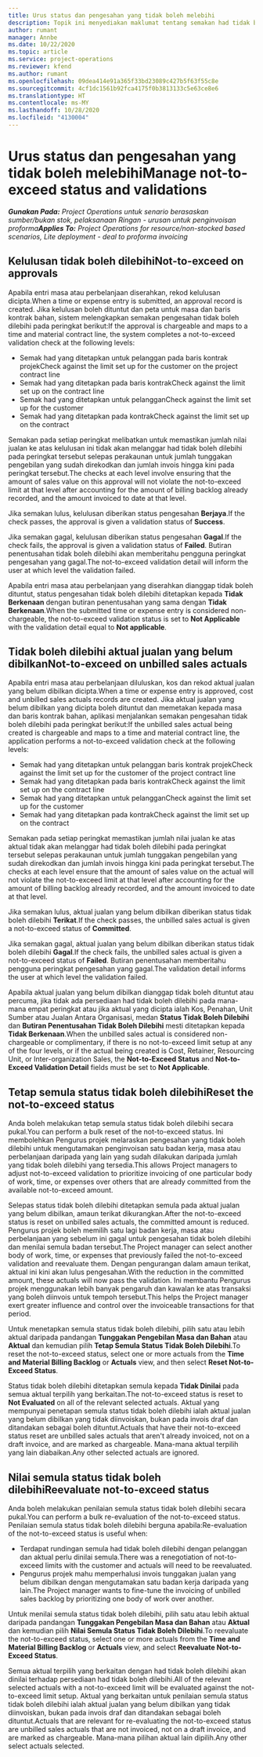 ```yaml
---
title: Urus status dan pengesahan yang tidak boleh melebihi
description: Topik ini menyediakan maklumat tentang semakan had tidak boleh dilebihi yang dilaksanakan dalam Project Operations.
author: rumant
manager: Annbe
ms.date: 10/22/2020
ms.topic: article
ms.service: project-operations
ms.reviewer: kfend
ms.author: rumant
ms.openlocfilehash: 09dea414e91a365f33bd23089c427b5f63f55c8e
ms.sourcegitcommit: 4cf1dc1561b92fca4175f0b3813133c5e63ce8e6
ms.translationtype: HT
ms.contentlocale: ms-MY
ms.lasthandoff: 10/28/2020
ms.locfileid: "4130004"
---
```

# <a name="manage-not-to-exceed-status-and-validations"></a><span data-ttu-id="63a94-103">Urus status dan pengesahan yang tidak boleh melebihi</span><span class="sxs-lookup"><span data-stu-id="63a94-103">Manage not-to-exceed status and validations</span></span> 

<span data-ttu-id="63a94-104">_**Gunakan Pada:** Project Operations untuk senario berasaskan sumber/bukan stok, pelaksanaan Ringan - urusan untuk penginvoisan proforma_</span><span class="sxs-lookup"><span data-stu-id="63a94-104">_**Applies To:** Project Operations for resource/non-stocked based scenarios, Lite deployment - deal to proforma invoicing_</span></span>

## <a name="not-to-exceed-on-approvals"></a><span data-ttu-id="63a94-105">Kelulusan tidak boleh dilebihi</span><span class="sxs-lookup"><span data-stu-id="63a94-105">Not-to-exceed on approvals</span></span>

<span data-ttu-id="63a94-106">Apabila entri masa atau perbelanjaan diserahkan, rekod kelulusan dicipta.</span><span class="sxs-lookup"><span data-stu-id="63a94-106">When a time or expense entry is submitted, an approval record is created.</span></span> <span data-ttu-id="63a94-107">Jika kelulusan boleh dituntut dan peta untuk masa dan baris kontrak bahan, sistem melengkapkan semakan pengesahan tidak boleh dilebihi pada peringkat berikut:</span><span class="sxs-lookup"><span data-stu-id="63a94-107">If the approval is chargeable and maps to a time and material contract line, the system completes a not-to-exceed validation check at the following levels:</span></span>

  - <span data-ttu-id="63a94-108">Semak had yang ditetapkan untuk pelanggan pada baris kontrak projek</span><span class="sxs-lookup"><span data-stu-id="63a94-108">Check against the limit set up for the customer on the project contract line</span></span>
  - <span data-ttu-id="63a94-109">Semak had yang ditetapkan pada baris kontrak</span><span class="sxs-lookup"><span data-stu-id="63a94-109">Check against the limit set up on the contract line</span></span>
  - <span data-ttu-id="63a94-110">Semak had yang ditetapkan untuk pelanggan</span><span class="sxs-lookup"><span data-stu-id="63a94-110">Check against the limit set up for the customer</span></span>
  - <span data-ttu-id="63a94-111">Semak had yang ditetapkan pada kontrak</span><span class="sxs-lookup"><span data-stu-id="63a94-111">Check against the limit set up on the contract</span></span>

<span data-ttu-id="63a94-112">Semakan pada setiap peringkat melibatkan untuk memastikan jumlah nilai jualan ke atas kelulusan ini tidak akan melanggar had tidak boleh dilebihi pada peringkat tersebut selepas perakaunan untuk jumlah tunggakan pengebilan yang sudah direkodkan dan jumlah invois hingga kini pada peringkat tersebut.</span><span class="sxs-lookup"><span data-stu-id="63a94-112">The checks at each level involve ensuring that the amount of sales value on this approval will not violate the not-to-exceed limit at that level after accounting for the amount of billing backlog already recorded, and the amount invoiced to date at that level.</span></span>

<span data-ttu-id="63a94-113">Jika semakan lulus, kelulusan diberikan status pengesahan **Berjaya**.</span><span class="sxs-lookup"><span data-stu-id="63a94-113">If the check passes, the approval is given a validation status of **Success**.</span></span>

<span data-ttu-id="63a94-114">Jika semakan gagal, kelulusan diberikan status pengesahan **Gagal**.</span><span class="sxs-lookup"><span data-stu-id="63a94-114">If the check fails, the approval is given a validation status of **Failed**.</span></span> <span data-ttu-id="63a94-115">Butiran penentusahan tidak boleh dilebihi akan memberitahu pengguna peringkat pengesahan yang gagal.</span><span class="sxs-lookup"><span data-stu-id="63a94-115">The not-to-exceed validation detail will inform the user at which level the validation failed.</span></span>

<span data-ttu-id="63a94-116">Apabila entri masa atau perbelanjaan yang diserahkan dianggap tidak boleh dituntut, status pengesahan tidak boleh dilebihi ditetapkan kepada **Tidak Berkenaan** dengan butiran penentusahan yang sama dengan **Tidak Berkenaan**.</span><span class="sxs-lookup"><span data-stu-id="63a94-116">When the submitted time or expense entry is considered non-chargeable, the not-to-exceed validation status is set to **Not Applicable** with the validation detail equal to **Not applicable**.</span></span>

## <a name="not-to-exceed-on-unbilled-sales-actuals"></a><span data-ttu-id="63a94-117">Tidak boleh dilebihi aktual jualan yang belum dibilkan</span><span class="sxs-lookup"><span data-stu-id="63a94-117">Not-to-exceed on unbilled sales actuals</span></span>

<span data-ttu-id="63a94-118">Apabila entri masa atau perbelanjaan diluluskan, kos dan rekod aktual jualan yang belum dibilkan dicipta.</span><span class="sxs-lookup"><span data-stu-id="63a94-118">When a time or expense entry is approved, cost and unbilled sales actuals records are created.</span></span> <span data-ttu-id="63a94-119">Jika aktual jualan yang belum dibilkan yang dicipta boleh dituntut dan memetakan kepada masa dan baris kontrak bahan, aplikasi menjalankan semakan pengesahan tidak boleh dilebihi pada peringkat berikut:</span><span class="sxs-lookup"><span data-stu-id="63a94-119">If the unbilled sales actual being created is chargeable and maps to a time and material contract line, the application performs a not-to-exceed validation check at the following levels:</span></span>

  - <span data-ttu-id="63a94-120">Semak had yang ditetapkan untuk pelanggan baris kontrak projek</span><span class="sxs-lookup"><span data-stu-id="63a94-120">Check against the limit set up for the customer of the project contract line</span></span>
  - <span data-ttu-id="63a94-121">Semak had yang ditetapkan pada baris kontrak</span><span class="sxs-lookup"><span data-stu-id="63a94-121">Check against the limit set up on the contract line</span></span>
  - <span data-ttu-id="63a94-122">Semak had yang ditetapkan untuk pelanggan</span><span class="sxs-lookup"><span data-stu-id="63a94-122">Check against the limit set up for the customer</span></span>
  - <span data-ttu-id="63a94-123">Semak had yang ditetapkan pada kontrak</span><span class="sxs-lookup"><span data-stu-id="63a94-123">Check against the limit set up on the contract</span></span>

<span data-ttu-id="63a94-124">Semakan pada setiap peringkat memastikan jumlah nilai jualan ke atas aktual tidak akan melanggar had tidak boleh dilebihi pada peringkat tersebut selepas perakaunan untuk jumlah tunggakan pengebilan yang sudah direkodkan dan jumlah invois hingga kini pada peringkat tersebut.</span><span class="sxs-lookup"><span data-stu-id="63a94-124">The checks at each level ensure that the amount of sales value on the actual will not violate the not-to-exceed limit at that level after accounting for the amount of billing backlog already recorded, and the amount invoiced to date at that level.</span></span>

<span data-ttu-id="63a94-125">Jika semakan lulus, aktual jualan yang belum dibilkan diberikan status tidak boleh dilebihi **Terikat**.</span><span class="sxs-lookup"><span data-stu-id="63a94-125">If the check passes, the unbilled sales actual is given a not-to-exceed status of **Committed**.</span></span>

<span data-ttu-id="63a94-126">Jika semakan gagal, aktual jualan yang belum dibilkan diberikan status tidak boleh dilebihi **Gagal**.</span><span class="sxs-lookup"><span data-stu-id="63a94-126">If the check fails, the unbilled sales actual is given a not-to-exceed status of **Failed**.</span></span> <span data-ttu-id="63a94-127">Butiran penentusahan memberitahu pengguna peringkat pengesahan yang gagal.</span><span class="sxs-lookup"><span data-stu-id="63a94-127">The validation detail informs the user at which level the validation failed.</span></span>

<span data-ttu-id="63a94-128">Apabila aktual jualan yang belum dibilkan dianggap tidak boleh dituntut atau percuma, jika tidak ada persediaan had tidak boleh dilebihi pada mana-mana empat peringkat atau jika aktual yang dicipta ialah Kos, Penahan, Unit Sumber atau Jualan Antara Organisasi, medan **Status Tidak Boleh Dilebihi** dan **Butiran Penentusahan Tidak Boleh Dilebihi** mesti ditetapkan kepada **Tidak Berkenaan**.</span><span class="sxs-lookup"><span data-stu-id="63a94-128">When the unbilled sales actual is considered non-chargeable or complimentary, if there is no not-to-exceed limit setup at any of the four levels, or if the actual being created is Cost, Retainer, Resourcing Unit, or Inter-organization Sales, the **Not-to-Exceed Status** and **Not-to-Exceed Validation Detail** fields must be set to **Not Applicable**.</span></span>

## <a name="reset-the-not-to-exceed-status"></a><span data-ttu-id="63a94-129">Tetap semula status tidak boleh dilebihi</span><span class="sxs-lookup"><span data-stu-id="63a94-129">Reset the not-to-exceed status</span></span>

<span data-ttu-id="63a94-130">Anda boleh melakukan tetap semula status tidak boleh dilebihi secara pukal.</span><span class="sxs-lookup"><span data-stu-id="63a94-130">You can perform a bulk reset of the not-to-exceed status.</span></span> <span data-ttu-id="63a94-131">Ini membolehkan Pengurus projek melaraskan pengesahan yang tidak boleh dilebihi untuk mengutamakan penginvoisan satu badan kerja, masa atau perbelanjaan daripada yang lain yang sudah dilakukan daripada jumlah yang tidak boleh dilebihi yang tersedia.</span><span class="sxs-lookup"><span data-stu-id="63a94-131">This allows Project managers to adjust not-to-exceed validation to prioritize invoicing of one particular body of work, time, or expenses over others that are already committed from the available not-to-exceed amount.</span></span>

<span data-ttu-id="63a94-132">Selepas status tidak boleh dilebihi ditetapkan semula pada aktual jualan yang belum dibilkan, amaun terikat dikurangkan.</span><span class="sxs-lookup"><span data-stu-id="63a94-132">After the not-to-exceed status is reset on unbilled sales actuals, the committed amount is reduced.</span></span> <span data-ttu-id="63a94-133">Pengurus projek boleh memilih satu lagi badan kerja, masa atau perbelanjaan yang sebelum ini gagal untuk pengesahan tidak boleh dilebihi dan menilai semula badan tersebut.</span><span class="sxs-lookup"><span data-stu-id="63a94-133">The Project manager can select another body of work, time, or expenses that previously failed the not-to-exceed validation and reevaluate them.</span></span> <span data-ttu-id="63a94-134">Dengan pengurangan dalam amaun terikat, aktual ini kini akan lulus pengesahan.</span><span class="sxs-lookup"><span data-stu-id="63a94-134">With the reduction in the committed amount, these actuals will now pass the validation.</span></span> <span data-ttu-id="63a94-135">Ini membantu Pengurus projek menggunakan lebih banyak pengaruh dan kawalan ke atas transaksi yang boleh diinvois untuk tempoh tersebut.</span><span class="sxs-lookup"><span data-stu-id="63a94-135">This helps the Project manager exert greater influence and control over the invoiceable transactions for that period.</span></span>

<span data-ttu-id="63a94-136">Untuk menetapkan semula status tidak boleh dilebihi, pilih satu atau lebih aktual daripada pandangan **Tunggakan Pengebilan Masa dan Bahan** atau **Aktual** dan kemudian pilih **Tetap Semula Status Tidak Boleh Dilebihi**.</span><span class="sxs-lookup"><span data-stu-id="63a94-136">To reset the not-to-exceed status, select one or more actuals from the **Time and Material Billing Backlog** or **Actuals** view, and then select **Reset Not-to-Exceed Status**.</span></span>

<span data-ttu-id="63a94-137">Status tidak boleh dilebihi ditetapkan semula kepada **Tidak Dinilai** pada semua aktual terpilih yang berkaitan.</span><span class="sxs-lookup"><span data-stu-id="63a94-137">The not-to-exceed status is reset to **Not Evaluated** on all of the relevant selected actuals.</span></span> <span data-ttu-id="63a94-138">Aktual yang mempunyai penetapan semula status tidak boleh dilebihi ialah aktual jualan yang belum dibilkan yang tidak diinvoiskan, bukan pada invois draf dan ditandakan sebagai boleh dituntut.</span><span class="sxs-lookup"><span data-stu-id="63a94-138">Actuals that have their not-to-exceed status reset are unbilled sales actuals that aren't already invoiced, not on a draft invoice, and are marked as chargeable.</span></span> <span data-ttu-id="63a94-139">Mana-mana aktual terpilih yang lain diabaikan.</span><span class="sxs-lookup"><span data-stu-id="63a94-139">Any other selected actuals are ignored.</span></span>

## <a name="reevaluate-not-to-exceed-status"></a><span data-ttu-id="63a94-140">Nilai semula status tidak boleh dilebihi</span><span class="sxs-lookup"><span data-stu-id="63a94-140">Reevaluate not-to-exceed status</span></span>

<span data-ttu-id="63a94-141">Anda boleh melakukan penilaian semula status tidak boleh dilebihi secara pukal.</span><span class="sxs-lookup"><span data-stu-id="63a94-141">You can perform a bulk re-evaluation of the not-to-exceed status.</span></span> <span data-ttu-id="63a94-142">Penilaian semula status tidak boleh dilebihi berguna apabila:</span><span class="sxs-lookup"><span data-stu-id="63a94-142">Re-evaluation of the not-to-exceed status is useful when:</span></span>

  - <span data-ttu-id="63a94-143">Terdapat rundingan semula had tidak boleh dilebihi dengan pelanggan dan aktual perlu dinilai semula.</span><span class="sxs-lookup"><span data-stu-id="63a94-143">There was a renegotiation of not-to-exceed limits with the customer and actuals will need to be reevaluated.</span></span>
  - <span data-ttu-id="63a94-144">Pengurus projek mahu memperhalusi invois tunggakan jualan yang belum dibilkan dengan mengutamakan satu badan kerja daripada yang lain.</span><span class="sxs-lookup"><span data-stu-id="63a94-144">The Project manager wants to fine-tune the invoicing of unbilled sales backlog by prioritizing one body of work over another.</span></span>

<span data-ttu-id="63a94-145">Untuk menilai semula status tidak boleh dilebihi, pilih satu atau lebih aktual daripada pandangan **Tunggakan Pengebilan Masa dan Bahan** atau **Aktual** dan kemudian pilih **Nilai Semula Status Tidak Boleh Dilebihi**.</span><span class="sxs-lookup"><span data-stu-id="63a94-145">To reevaluate the not-to-exceed status, select one or more actuals from the **Time and Material Billing Backlog** or **Actuals** view, and select **Reevaluate Not-to-Exceed Status**.</span></span>

<span data-ttu-id="63a94-146">Semua aktual terpilih yang berkaitan dengan had tidak boleh dilebihi akan dinilai terhadap persediaan had tidak boleh dilebihi.</span><span class="sxs-lookup"><span data-stu-id="63a94-146">All of the relevant selected actuals with a not-to-exceed limit will be evaluated against the not-to-exceed limit setup.</span></span> <span data-ttu-id="63a94-147">Aktual yang berkaitan untuk penilaian semula status tidak boleh dilebihi ialah aktual jualan yang belum dibilkan yang tidak diinvoiskan, bukan pada invois draf dan ditandakan sebagai boleh dituntut.</span><span class="sxs-lookup"><span data-stu-id="63a94-147">Actuals that are relevant for re-evaluating the not-to-exceed status are unbilled sales actuals that are not invoiced, not on a draft invoice, and are marked as chargeable.</span></span> <span data-ttu-id="63a94-148">Mana-mana pilihan aktual lain dipilih.</span><span class="sxs-lookup"><span data-stu-id="63a94-148">Any other select actuals selected.</span></span>

